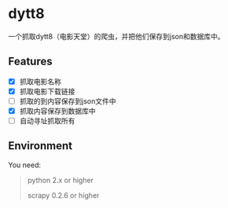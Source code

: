 # dytt8

一个抓取dytt8（电影天堂）的爬虫，并把他们保存到json和数据库中。

## Features
* [X] 抓取电影名称
* [X] 抓取电影下载链接
* [ ] 抓取的到内容保存到json文件中
* [X] 抓取内容保存到数据库中
* [ ] 自动寻址抓取所有
 
## Environment
You need:
> python 2.x or higher
> 
> scrapy 0.2.6 or higher


